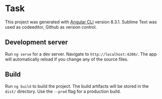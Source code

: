 # Task

This project was generated with [Angular CLI](https://github.com/angular/angular-cli) version 8.3.1.
Sublime Text was used as codeeditor, Github as version control. 

## Development server

Run `ng serve` for a dev server. Navigate to `http://localhost:4200/`. The app will automatically reload if you change any of the source files.

## Build

Run `ng build` to build the project. The build artifacts will be stored in the `dist/` directory. Use the `--prod` flag for a production build.


